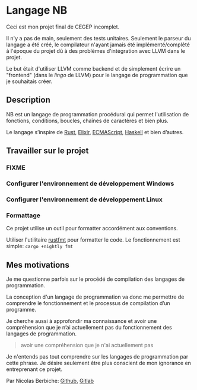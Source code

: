 # Langage NB

Ceci est mon projet final de CEGEP incomplet.

Il n'y a pas de main, seulement des tests unitaires.
Seulement le parseur du langage a été créé, le compilateur n'ayant
jamais été implémenté/complêté à l'époque du projet dû à des problèmes
d'intégration avec LLVM dans le projet.

Le but était d'utiliser LLVM comme backend et de simplement écrire un "frontend"
(dans le _lingo_ de LLVM) pour le langage de programmation que je souhaitais créer.

## Description

NB est un langage de programmation procédural qui permet l'utilisation de
fonctions, conditions, boucles, chaînes de caractères et bien plus.

Le langage s’inspire de [Rust](https://www.rust-lang.org/),
[Elixir](https://elixir-lang.org/),
[ECMAScript](https://www.ecma-international.org/publications/standards/Ecma-262.htm),
[Haskell](https://www.haskell.org/) et bien d’autres.

## Travailler sur le projet

### FIXME

### Configurer l'environnement de développement Windows

### Configurer l'environnement de développement Linux

### Formattage

Ce projet utilise un outil pour formatter accordément aux conventions.

Utiliser l'utilitaire [rustfmt](https://github.com/rust-lang-nursery/rustfmt)
pour formatter le code.
Le fonctionnement est simple:
`cargo +nightly fmt`

## Mes motivations

Je me questionne parfois sur le procédé de compilation des langages de
programmation.

La conception d'un langage de programmation va donc me permettre de comprendre
le fonctionnement et le processus de compilation d’un programme.

Je cherche aussi à approfondir ma connaissance et avoir une compréhension que je
n’ai actuellement pas du fonctionnement des langages de programmation.

> avoir une compréhension que je n'ai actuellement pas

Je n'entends pas tout comprendre sur les langages de programmation par cette
phrase. Je désire seulement être plus conscient de mon ignorance en entreprenant
ce projet.

Par Nicolas Berbiche:
[Github](https://github.com/berbiche), [Gitlab](https://gitlab.com/berbiche)
